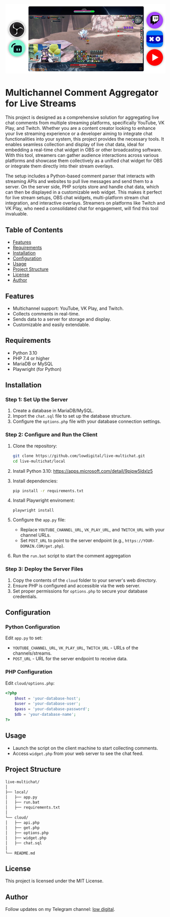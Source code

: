 ![DEMO](demo.jpg)

# Multichannel Comment Aggregator for Live Streams

This project is designed as a comprehensive solution for aggregating live chat comments from multiple streaming platforms, specifically YouTube, VK Play, and Twitch. Whether you are a content creator looking to enhance your live streaming experience or a developer aiming to integrate chat functionalities into your system, this project provides the necessary tools. It enables seamless collection and display of live chat data, ideal for embedding a real-time chat widget in OBS or other broadcasting software. With this tool, streamers can gather audience interactions across various platforms and showcase them collectively as a unified chat widget for OBS or integrate them directly into their stream overlays.

The setup includes a Python-based comment parser that interacts with streaming APIs and websites to pull live messages and send them to a server. On the server side, PHP scripts store and handle chat data, which can then be displayed in a customizable web widget. This makes it perfect for live stream setups, OBS chat widgets, multi-platform stream chat integration, and interactive overlays. Streamers on platforms like Twitch and VK Play, who need a consolidated chat for engagement, will find this tool invaluable.
## Table of Contents

- [Features](#features)
- [Requirements](#requirements)
- [Installation](#installation)
- [Configuration](#configuration)
- [Usage](#usage)
- [Project Structure](#project-structure)
- [License](#license)
- [Author](#author)

## Features

- Multichannel support: YouTube, VK Play, and Twitch.
- Collects comments in real-time.
- Sends data to a server for storage and display.
- Customizable and easily extendable.

## Requirements

- Python 3.10
- PHP 7.4 or higher
- MariaDB or MySQL
- Playwright (for Python)

## Installation

### Step 1: Set Up the Server

1. Create a database in MariaDB/MySQL.
2. Import the `chat.sql` file to set up the database structure.
3. Configure the `options.php` file with your database connection settings.

### Step 2: Configure and Run the Client

1. Clone the repository:

   ```bash
   git clone https://github.com/lowdigital/live-multichat.git
   cd live-multichat/local
   ```

2. Install Python 3.10:
https://apps.microsoft.com/detail/9pjpw5ldxlz5

3. Install dependencies:

   ```bash
   pip install -r requirements.txt
   ```

4. Install Playwright enviroment:

   ```
   playwright install
   ```

5. Configure the `app.py` file:
   - Replace `YOUTUBE_CHANNEL_URL`, `VK_PLAY_URL`, and `TWITCH_URL` with your channel URLs.
   - Set `POST_URL` to point to the server endpoint (e.g., `https://YOUR-DOMAIN.COM/get.php`).

6. Run the `run.bat` script to start the comment aggregation

### Step 3: Deploy the Server Files

1. Copy the contents of the `cloud` folder to your server's web directory.
2. Ensure PHP is configured and accessible via the web server.
3. Set proper permissions for `options.php` to secure your database credentials.

## Configuration

### Python Configuration

Edit `app.py` to set:

- `YOUTUBE_CHANNEL_URL`, `VK_PLAY_URL`, `TWITCH_URL` - URLs of the channels/streams.
- `POST_URL` - URL for the server endpoint to receive data.

### PHP Configuration

Edit `cloud/options.php`:

```php
<?php
    $host = 'your-database-host';
    $user = 'your-database-user';
    $pass = 'your-database-password';
    $db = 'your-database-name';
?>
```

## Usage

- Launch the script on the client machine to start collecting comments.
- Access `widget.php` from your web server to see the chat feed.

## Project Structure

```
live-multichat/
│
├── local/
│   ├── app.py
│   ├── run.bat
│   ├── requirements.txt
│
└── cloud/
│   ├── api.php
│   ├── get.php
│   ├── options.php
│   ├── widget.php
│   ├── chat.sql
│
└── README.md
```

## License

This project is licensed under the MIT License.

## Author

Follow updates on my Telegram channel: [low digital](https://t.me/low_digital).
